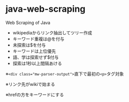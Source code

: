 # java-web-scraping
Web Scraping of Java

- wikipediaからリンク抽出してツリー作成
- キーワード重複は@を付与
- 未探索は$を付与
- キーワードは上位優先
- 語、学は探索せず$付与
- 探索は1秒以上間隔あける

※`<div class="mw-parser-output">`直下で最初の`<p>`タグ対象

※リンク先がwikiで始まる

※hrefの方をキーワードにする
